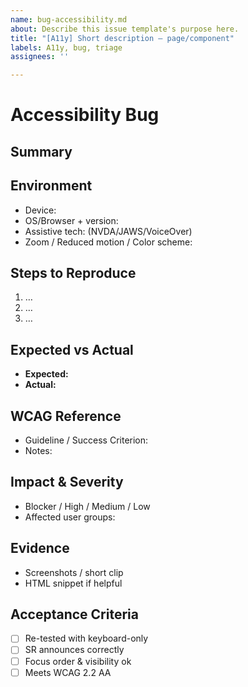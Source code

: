 ```yaml
---
name: bug-accessibility.md
about: Describe this issue template's purpose here.
title: "[A11y] Short description — page/component"
labels: A11y, bug, triage
assignees: ''

---
```


# Accessibility Bug

## Summary
<!-- What is broken from a user perspective? -->

## Environment
- Device: 
- OS/Browser + version: 
- Assistive tech: (NVDA/JAWS/VoiceOver) 
- Zoom / Reduced motion / Color scheme:

## Steps to Reproduce
1. …
2. …
3. …

## Expected vs Actual
- **Expected:** 
- **Actual:** 

## WCAG Reference
- Guideline / Success Criterion: 
- Notes: 

## Impact & Severity
- Blocker / High / Medium / Low
- Affected user groups: 

## Evidence
- Screenshots / short clip
- HTML snippet if helpful

## Acceptance Criteria
- [ ] Re-tested with keyboard-only
- [ ] SR announces correctly
- [ ] Focus order & visibility ok
- [ ] Meets WCAG 2.2 AA
